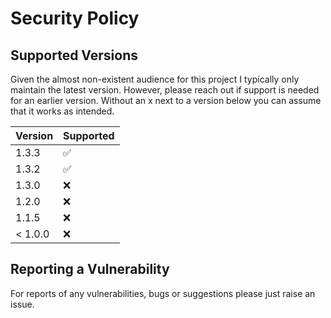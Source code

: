 # Security Policy

## Supported Versions

Given the almost non-existent audience for this project I typically only maintain the
latest version. However, please reach out if support is needed for an earlier version.
Without an x next to a version below you can assume that it works as intended.

| Version | Supported          |
|---------|--------------------|
| 1.3.3   | :white_check_mark: |
| 1.3.2   | :white_check_mark: |
| 1.3.0   | :x:                |
| 1.2.0   | :x:                |
| 1.1.5   | :x:                |
| < 1.0.0 | :x:                |

## Reporting a Vulnerability

For reports of any vulnerabilities, bugs or suggestions please just raise an issue.
